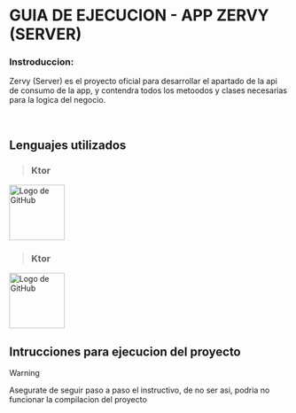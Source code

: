 # GUIA DE EJECUCION - APP ZERVY (SERVER)

### Instroduccion: 
Zervy (Server) es el proyecto oficial para desarrollar el apartado de la api de consumo de la app, y contendra todos los metoodos y clases necesarias para la logica del negocio.

<br>

## Lenguajes utilizados

> ### Ktor

<img src="https://codersee.com/wp-content/uploads/2023/11/ktor_refresh_token.png" alt="Logo de GitHub" width="100"/>

> ### Ktor

<img src="https://firebase.google.com/static/images/brand-guidelines/logo-vertical.png?hl=es-419" alt="Logo de GitHub" width="100"/>

<br>

## Intrucciones para ejecucion del proyecto
> [!WARNING]
> Asegurate de seguir paso a paso el instructivo, de no ser asi, podria no funcionar la compilacion del proyecto



